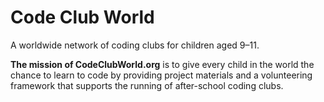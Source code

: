 Code Club World
===============

A worldwide network of coding clubs for children aged 9–11.

**The mission of CodeClubWorld.org** is to give every child in the
world the chance to learn to code by providing project materials and
a volunteering framework that supports the running of after-school
coding clubs.
